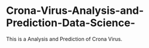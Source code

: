 # Crona-Virus-Analysis-and-Prediction-Data-Science-
This is a Analysis and Prediction of Crona Virus.
